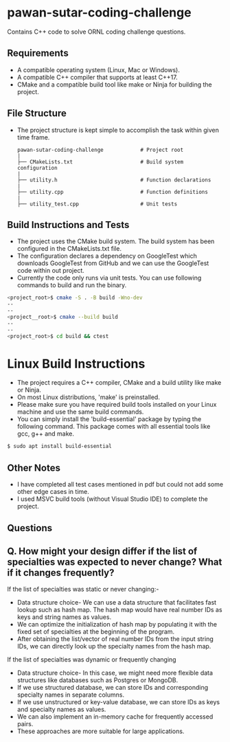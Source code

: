 # pawan-sutar-coding-challenge
Contains C++ code to solve ORNL coding challenge questions. 

## Requirements
- A compatible operating system (Linux, Mac or Windows).
- A compatible C++ compiler that supports at least C++17.
- CMake and a compatible build tool like make or Ninja for building the project.

## File Structure
- The project structure is kept simple to accomplish the task within given time frame.

      pawan-sutar-coding-challenge            # Project root
      |
      ├── CMakeLists.txt                      # Build system configuration
      |
      ├── utility.h                           # Function declarations
      |  
      ├── utility.cpp                         # Function definitions
      |  
      ├── utility_test.cpp                    # Unit tests

## Build Instructions and Tests
- The project uses the CMake build system. The build system has been configured in the CMakeLists.txt file.
- The configuration declares a dependency on GoogleTest which downloads GoogleTest from GitHub and we can use the GoogleTest code within out project.
- Currently the code only runs via unit tests. You can use following commands to build and run the binary.
```bash
<project_root>$ cmake -S . -B build -Wno-dev
--
--
<project__root>$ cmake --build build
--
--
<project_root>$ cd build && ctest

```
# Linux Build Instructions
- The project requires a C++ compiler, CMake and a build utility like make or Ninja.
- On most Linux distributions, 'make' is preinstalled.
- Please make sure you have required build tools installed on your Linux machine and use the same build commands.
- You can simply install the 'build-essential' package by typing the following command. This package comes with all essential tools like gcc, g++ and make.
```bash
$ sudo apt install build-essential
```

## Other Notes
- I have completed all test cases mentioned in pdf but could not add some other edge cases in time.
- I used MSVC build tools (without Visual Studio IDE) to complete the project.

## Questions

## Q. How might your design differ if the list of specialties was expected to never change? What if it changes frequently?
If the list of specialties was static or never changing:-
- Data structure choice- We can use a data structure that facilitates fast lookup such as hash map. The hash map would have real number IDs as keys and string names as values.
- We can optimize the initialization of hash map by populating it with the fixed set of specialties at the beginning of the program.
- After obtaining the list/vector of real number IDs from the input string IDs, we can directly look up the specialty names from the hash map.

If the list of specialties was dynamic or frequently changing
- Data structure choice- In this case, we might need more flexible data structures like databases such as Postgres or MongoDB.
- If we use structured database, we can store IDs and corresponding specialty names in separate columns.
- If we use unstructured or key-value database, we can store IDs as keys and specialty names as values.
- We can also implement an in-memory cache for frequently accessed pairs.
- These approaches are more suitable for large applications.
